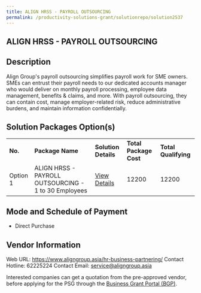```yaml
---
title: ALIGN HRSS - PAYROLL OUTSOURCING
permalink: /productivity-solutions-grant/solutionrepo/solution2537
---
```


## ALIGN HRSS - PAYROLL OUTSOURCING

## Description

Align Group's payroll outsourcing simplifies payroll work for SME owners. SMEs can entrust their payroll needs to our dedicated accounts manager who would deliver on monthly payroll processing, employee data management, benefits & claims, and more. With payroll outsourcing, they can contain cost, manage employer-related risk, reduce administrative burdens, and maintain information confidentially.

## Solution Packages Option(s)

<table>
<tr>
<td><b>No.</b></td>
<td><b>Package Name</b></td>
<td><b>Solution Details</b></td>
<td><b>Total Package Cost</b></td>
<td><b>Total Qualifying</b></td>
</tr>
<tr>
<td>Option 1</td>
<td>ALIGN HRSS - PAYROLL OUTSOURCING - 1 to 30 Employees</td>
<td><a href='https://www.gobusiness.gov.sg/images/psg/Align_Group_20210067_Desensitised_Annex_3_Part_2.pdf'>View Details</a></td>
<td>12200</td>
<td>12200</td>
</tr>
</table>

## Mode and Schedule of Payment

 - Direct Purchase

## Vendor Information

 Web URL: https://www.aligngroup.asia/hr-business-partnering/ 
Contact Hotline: 62225224 
Contact Email: service@aligngroup.asia 


Interested companies can get a quotation from the pre-approved vendor, before applying for the PSG through the <a href='https://www.businessgrants.gov.sg/'>Business Grant Portal (BGP)</a>.

<script src="/jquery/resize-tables.js"></script>
